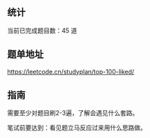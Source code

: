 ## 统计
当前已完成题目数：<!-- COUNT_START -->45<!-- COUNT_END --> 道

## 题单地址
https://leetcode.cn/studyplan/top-100-liked/

## 指南

需要至少对题目刷2-3遍，了解会遇见什么套路。

笔试前要达到：看见题立马反应过来用什么思路做。
